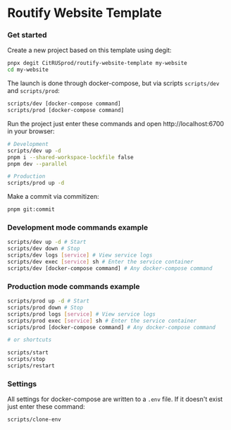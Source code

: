 # Routify Website Template

### Get started

Create a new project based on this template using degit:

```sh
pnpx degit CitRUSprod/routify-website-template my-website
cd my-website
```

The launch is done through docker-compose, but via scripts `scripts/dev` and `scripts/prod`:

```sh
scripts/dev [docker-compose command]
scripts/prod [docker-compose command]
```

Run the project just enter these commands and open http://localhost:6700 in your browser:

```sh
# Development
scripts/dev up -d
pnpm i --shared-workspace-lockfile false
pnpm dev --parallel

# Production
scripts/prod up -d
```

Make a commit via commitizen:

```sh
pnpm git:commit
```

### Development mode commands example

```sh
scripts/dev up -d # Start
scripts/dev down # Stop
scripts/dev logs [service] # View service logs
scripts/dev exec [service] sh # Enter the service container
scripts/dev [docker-compose command] # Any docker-compose command
```

### Production mode commands example

```sh
scripts/prod up -d # Start
scripts/prod down # Stop
scripts/prod logs [service] # View service logs
scripts/prod exec [service] sh # Enter the service container
scripts/prod [docker-compose command] # Any docker-compose command

# or shortcuts

scripts/start
scripts/stop
scripts/restart
```

### Settings

All settings for docker-compose are written to a `.env` file. If it doesn't exist just enter these command:

```sh
scripts/clone-env
```
